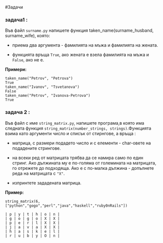 #Задачи
### задача1 :

Във файл `surname.py` напишете функция taken_name(surname_husband, surname_wife), която:
* приема два аргумента - фамилията на мъжа и фамилията на жената.

* функцията връща `True`, ако жената е взела фамилията на мъжа и `False`, ако не е.

**Примери:**
```
taken_name("Petrov", "Petrova")
True
taken_name("Ivanov", "Tsvetanova")
False
taken_name("Petrov", "Ivanova-Petrova")
True
```

### задача 2 :

Във файл с име `string_matrix.py`, напишете програма,в  която има следната функция `string_matrix(number_strings, strings)`.Функцията взима като аргументи число и списък от стирнгове, а връща :
* матрица, с размери подадето число и с елементи - char-овете на подадените стрингове.

* на всеки ред от матрицата трябва да се намира само по един стринг. Ако дължината му е по-голяма от големината на матрицата, го отрежете до подходяща. Ако е с по-малка дължина - допълнете реда на матрицата с `"X"`.

* изпринтете зададената матрица.

**Пример:**
```
string_matrix(6,["python","gogo","perl","java","haskell","ruby0nRails"])

| p | y | t | h | o | n |
| g | o | g | o | X | X |
| p | e | r | l | X | X |
| j | a | v | a | X | X |
| h | a | s | k | e | l |
| r | u | b | y | O | n |

```
